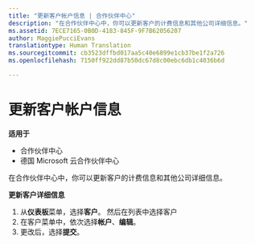 ```yaml
---
title: "更新客户帐户信息 | 合作伙伴中心"
description: "在合作伙伴中心中，你可以更新客户的计费信息和其他公司详细信息。"
ms.assetid: 7ECE7165-0B0D-4183-845F-9F7B62056207
author: MaggiePucciEvans
translationtype: Human Translation
ms.sourcegitcommit: cb3523dffbd017aa5c40e6899e1cb37be1f2a726
ms.openlocfilehash: 7150ff922dd87b50dc67d8c00ebc6db1c4036b6d

---
```


# 更新客户帐户信息

**适用于**

-  合作伙伴中心
-  德国 Microsoft 云合作伙伴中心

在合作伙伴中心中，你可以更新客户的计费信息和其他公司详细信息。

**更新客户详细信息**

1.  从**仪表板**菜单，选择**客户**。 然后在列表中选择客户
2.  在客户菜单中，依次选择**帐户**、**编辑**。
3.  更改后，选择**提交**。

 

 






<!--HONumber=Jan17_HO2-->


